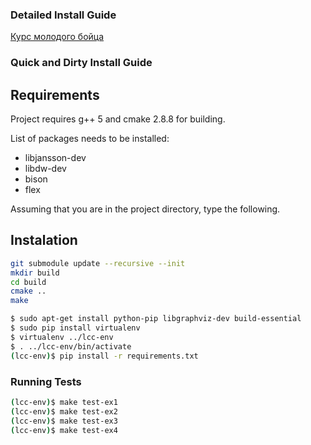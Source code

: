 ### Detailed Install Guide
[Курс молодого бойца](https://github.com/tsu-iscd/lyapas-lcc/wiki/Курс-молодого-бойца.)

### Quick and Dirty Install Guide

## Requirements
Project requires g++ 5 and cmake 2.8.8 for building.

List of packages needs to be installed:
* libjansson-dev
* libdw-dev
* bison
* flex

Assuming that you are in the project directory, type the following.

## Instalation
```bash
git submodule update --recursive --init
mkdir build
cd build
cmake ..
make
```

```bash
$ sudo apt-get install python-pip libgraphviz-dev build-essential
$ sudo pip install virtualenv
$ virtualenv ../lcc-env
$ . ../lcc-env/bin/activate
(lcc-env)$ pip install -r requirements.txt
```

### Running Tests

```bash
(lcc-env)$ make test-ex1
(lcc-env)$ make test-ex2
(lcc-env)$ make test-ex3
(lcc-env)$ make test-ex4
```

